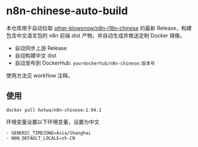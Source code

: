 # n8n-chinese-auto-build

本仓库用于自动拉取 [other-blowsnow/n8n-i18n-chinese](https://github.com/other-blowsnow/n8n-i18n-chinese) 的最新 Release，构建包含中文语言包的 n8n 前端 dist 产物，并自动生成并推送定制 Docker 镜像。

- 自动同步上游 Release
- 自动构建中文 dist
- 自动发布到 DockerHub: `yourdockerhub/n8n-chinese:版本号`

使用方法见 workflow 注释。

## 使用

```shell
docker pull hotwa/n8n-chinese:1.94.1
```

环境变量设置以下环境变量，设置为中文

```shell
- GENERIC_TIMEZONE=Asia/Shanghai  
- N8N_DEFAULT_LOCALE=zh-CN
```